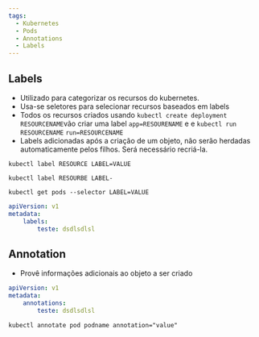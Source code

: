 ```yaml
---
tags:
  - Kubernetes
  - Pods
  - Annotations
  - Labels
---
```

## Labels
- Utilizado para categorizar os recursos do kubernetes. 
- Usa-se seletores para selecionar recursos baseados em labels
- Todos os recursos criados usando `kubectl create deployment RESOURCENAME`vão criar uma label `app=RESOURENAME` e  e `kubectl run RESOURCENAME` `run=RESOURCENAME`
- Labels adicionadas após a criação de um objeto, não serão herdadas automaticamente pelos filhos. Será necessário recriá-la.


```shell title:"Adiciona uma Label"
kubectl label RESOURCE LABEL=VALUE
```

```shell title:"Remove uma label"
kubectl label RESOURBE LABEL-
```

```shell title:"Recupera todos os LABELS que uma determina LABEL tenha um determinado VALUE"
kubectl get pods --selector LABEL=VALUE
```

```yaml
apiVersion: v1
metadata: 
	labels:
		teste: dsdlsdlsl
```
## Annotation
* Provê informações adicionais ao objeto a ser criado

```yaml
apiVersion: v1
metadata: 
	annotations:
		teste: dsdlsdlsl
```

```shell
kubectl annotate pod podname annotation="value"
```
